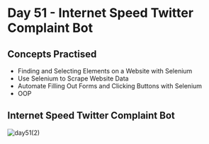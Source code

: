 # Day 51 - Internet Speed Twitter Complaint Bot
## Concepts Practised
- Finding and Selecting Elements on a Website with Selenium
- Use Selenium to Scrape Website Data
- Automate Filling Out Forms and Clicking Buttons with Selenium
- OOP
## Internet Speed Twitter Complaint Bot
![day51(2)](https://user-images.githubusercontent.com/98851253/158899566-345cd8a8-6db7-43c4-8cc1-965aa1e99fab.gif)

